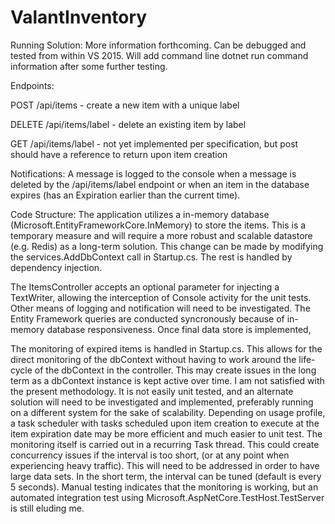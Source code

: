 # ValantInventory

Running Solution:
More information forthcoming.  Can be debugged and tested from within VS 2015.  Will add command line
dotnet run command information after some further testing.

Endpoints:

POST    /api/items        - create a new item with a unique label

DELETE  /api/items/label  - delete an existing item by label

GET     /api/items/label  - not yet implemented per specification, but post should have a reference to return upon item creation

Notifications:
A message is logged to the console when a message is deleted by the /api/items/label endpoint or when
an item in the database expires (has an Expiration earlier than the current time).

Code Structure:
The application utilizes a  in-memory database (Microsoft.EntityFrameworkCore.InMemory)
to store the items.  This is a temporary measure and will require a more robust and
scalable datastore (e.g. Redis) as a long-term solution.  This change can be made by
modifying the services.AddDbContext call in Startup.cs.  The rest is handled by dependency
injection.

The ItemsController accepts an optional parameter for injecting a TextWriter, allowing the
interception of Console activity for the unit tests.  Other means of logging and notification
will need to be investigated.  The Entity Framework queries are conducted syncronously because of
in-memory database responsiveness.  Once final data store is implemented, 

The monitoring of expired items is handled in Startup.cs.  This allows for the direct monitoring
of the dbContext without having to work around the life-cycle of the dbContext in the controller.
This may create issues in the long term as a dbContext instance is kept active over time.  I am
not satisfied with the present methodology.  It is not easily unit tested, and an alternate solution
will need to be investigated and implemented, preferably running on a different system for the sake
of scalability.  Depending on usage profile, a task scheduler with tasks scheduled upon item creation
to execute at the item expiration date may be more efficient and much easier to unit test.  The
monitoring itself is carried out in a recurring Task thread.  This could create concurrency issues
if the interval is too short, (or at any point when experiencing heavy traffic). This will need to be addressed in order to have large data sets. In the short term, the interval can be tuned (default is every 5 seconds).
Manual testing indicates that the monitoring is working, but an automated integration test using Microsoft.AspNetCore.TestHost.TestServer is still eluding me.


